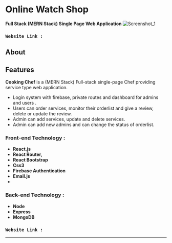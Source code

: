 # **Online Watch Shop**
**Full Stack (MERN Stack) Single Page Web Application**
![Screenshot_1](https://user-images.githubusercontent.com/76748226/123743735-794f4480-d8cf-11eb-9e1c-0643d06bce94.png)
### `Website Link :` []()

## About

## Features
**Cooking Chef** is a (MERN Stack) Full-stack single-page Chef providing service type web application.

- Login system with firebase, private routes and dashboard for admins and users .
- Users can order services, monitor their orderlist and give a review, delete or update the review.
- Admin can add services, update and delete services.
- Admin can add new admins and can change the status of orderlist.


### Front-end Technology : 
- **React.js**
- **React Router,**
- **React Bootstrap**
- **Css3**
- **Firebase Authentication**
- **Email.js**
- 


### Back-end Technology : 
- **Node**
- **Express**
- **MongoDB**

### `Website Link :` []()

<hr/>

